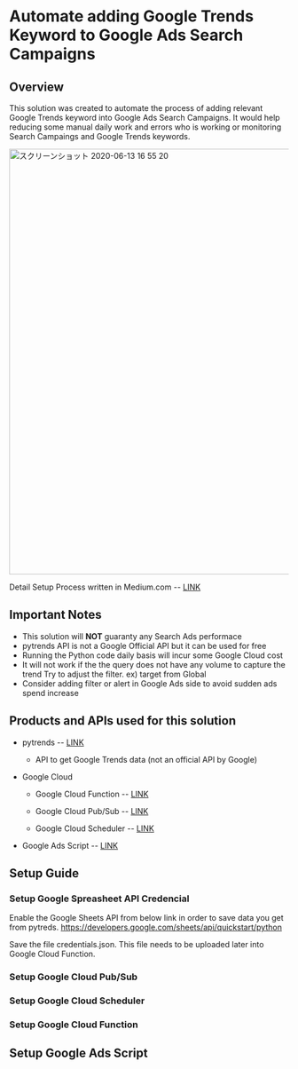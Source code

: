 # <WIP> Automate adding Google Trends Keyword to Google Ads Search Campaigns

## Overview

This solution was created to automate the process of adding relevant Google Trends keyword into Google Ads Search Campaigns. It would help reducing some manual daily work and errors who is working or monitoring Search Campaings and Google Trends keywords.

<img width="767" alt="スクリーンショット 2020-06-13 16 55 20" src="https://user-images.githubusercontent.com/62479342/84573368-02184280-ad98-11ea-905f-fffa9e1c5d69.png">

Detail Setup Process written in Medium.com -- [LINK](https://pypi.org/project/pytrends/)

## Important Notes
- This solution will **NOT** guaranty any Search Ads performace 
- pytrends API is not a Google Official API but it can be used for free
- Running the Python code daily basis will incur some Google Cloud cost
- It will not work if the the query does not have any volume to capture the trend Try to adjust the filter. ex) target from Global
- Consider adding filter or alert in Google Ads side to avoid sudden ads spend increase


## Products and APIs used for this solution

- pytrends -- [LINK](https://pypi.org/project/pytrends/)

  - API to get Google Trends data (not an official API by Google)

- Google Cloud

  - Google Cloud Function -- [LINK](https://pypi.org/project/pytrends/)
 
  - Google Cloud Pub/Sub -- [LINK](https://pypi.org/project/pytrends/)
 
  - Google Cloud Scheduler -- [LINK](https://pypi.org/project/pytrends/)

- Google Ads Script -- [LINK](https://pypi.org/project/pytrends/)

## Setup Guide

### Setup Google Spreasheet API Credencial
Enable the Google Sheets API from below link in order to save data you get from pytreds.
https://developers.google.com/sheets/api/quickstart/python

Save the file credentials.json. This file needs to be uploaded later into Google Cloud Function.

### Setup Google Cloud Pub/Sub


### Setup Google Cloud Scheduler


### Setup Google Cloud Function


## Setup Google Ads Script
